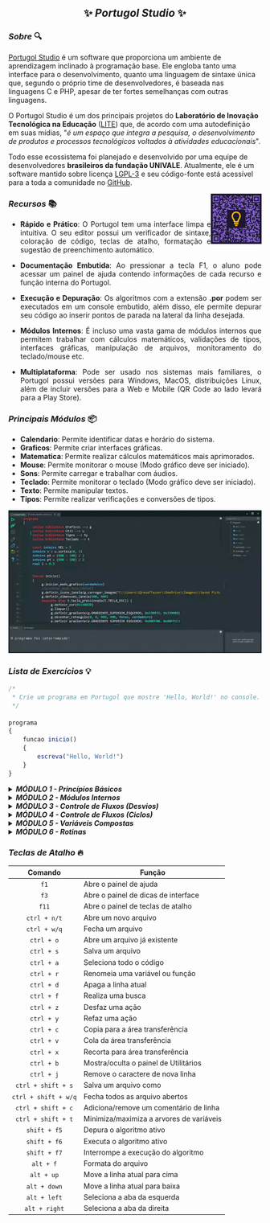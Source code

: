 <h2 align="center">✨ <em><strong>Portugol Studio</strong></em> ✨</h2>

### **_Sobre_** 🔍

[Portugol Studio](https://univali-lite.github.io/Portugol-Studio/) é um software que proporciona um ambiente de aprendizagem inclinado à programação base. Ele engloba tanto uma interface para o desenvolvimento, quanto uma linguagem de sintaxe única que, segundo o próprio time de desenvolvedores, é baseada nas linguagens C e PHP, apesar de ter fortes semelhanças com outras linguagens.

O Portugol Studio é um dos principais projetos do **Laboratório de Inovação Tecnológica na Educação** ([LITE](http://lite.acad.univali.br/pt/)) que, de acordo com uma autodefinição em suas mídias, "_é um espaço que integra a pesquisa, o desenvolvimento de produtos e processos tecnológicos voltados à atividades educacionais_".

Todo esse ecossistema foi planejado e desenvolvido por uma equipe de desenvolvedores **brasileiros da fundação UNIVALE**. Atualmente, ele é um software mantido sobre licença [LGPL-3](https://opensource.org/license/lgpl-3-0/) e seu código-fonte está acessível para a toda a comunidade no [GitHub](https://github.com/UNIVALI-LITE/Portugol-Studio).

<div>
  <a alt="QR code para o Portugol Mobile" href="#✨-portugol-studio-✨" >
    <img alt="QR code para o Portugol Mobile" align="right" width="20%" src="../../assets/portugol/qrcode-portugol-mobile.png"/>
  </a>
</div>

### **_Recursos_** 📚

<div align="justify">

- **Rápido e Prático**: O Portugol tem uma interface limpa e intuitiva. O seu editor possui um verificador de sintaxe, coloração de código, teclas de atalho, formatação e sugestão de preenchimento automático.

- **Documentação Embutida**: Ao pressionar a tecla F1, o aluno pode acessar um painel de ajuda contendo informações de cada recurso e função interna do Portugol.

- **Execução e Depuração**: Os algoritmos com a extensão **.por** podem ser executados em um console embutido, além disso, ele permite depurar seu código ao inserir pontos de parada na lateral da linha desejada.

- **Módulos Internos**: É incluso uma vasta gama de módulos internos que permitem trabalhar com cálculos matemáticos, validações de tipos, interfaces gráficas, manipulação de arquivos, monitoramento do teclado/mouse etc.

- **Multiplataforma**: Pode ser usado nos sistemas mais familiares, o Portugol possui versões para Windows, MacOS, distribuições Linux, além de incluir versões para a Web e Mobile (QR Code ao lado levará para a Play Store).

</div>

### **_Principais Módulos_** 📦

- **Calendario**: Permite identificar datas e horário do sistema.
- **Graficos**: Permite criar interfaces gráficas.
- **Matematica**: Permite realizar cálculos matemáticos mais aprimorados.
- **Mouse**: Permite monitorar o mouse (Modo gráfico deve ser iniciado).
- **Sons**: Permite carregar e trabalhar com áudios.
- **Teclado**: Permite monitorar o teclado (Modo gráfico deve ser iniciado).
- **Texto**: Permite manipular textos.
- **Tipos**: Permite realizar verificações e conversões de tipos.

<div align="center">

[![Exemplo de interface gráfica](../../assets/portugol/modulo-graficos.gif)](#principais-módulos-📦)

</div>

<!-- ### **_Material de Apoio_** 📝

<details>
      <summary>
            <em><strong>MÓDULO 1 - Princípios Básicos</strong></em>
      </summary>
</details>
<details>
      <summary>
            <em><strong>MÓDULO 2 - Módulos Internos</strong></em>
      </summary>
</details>
<details>
      <summary>
            <em><strong>MÓDULO 3 - Controle de Fluxos (Desvios)</strong></em>
      </summary>
</details>
<details>
      <summary>
            <em><strong>MÓDULO 4 - Controle de Fluxos (Ciclos)</strong></em>
      </summary>
</details>
<details>
      <summary>
            <em><strong>MÓDULO 5 - Variáveis Compostas</strong></em>
      </summary>
</details>
<details>
      <summary>
            <em><strong>MÓDULO 6 - Rotinas</strong></em>
      </summary>
</details> -->

### **_Lista de Exercícios_** 💡

```js
/*
 * Crie um programa em Portugol que mostre 'Hello, World!' no console.
 */

programa
{
	funcao inicio()
	{
		escreva("Hello, World!")
	}
}
```

<!--
* ███╗   ███╗ ██╗              ██████╗  █████╗ ███████╗██╗ ██████╗ ██████╗
* ████╗ ████║███║              ██╔══██╗██╔══██╗██╔════╝██║██╔════╝██╔═══██╗
* ██╔████╔██║╚██║    █████╗    ██████╔╝███████║███████╗██║██║     ██║   ██║
! ██║╚██╔╝██║ ██║    ╚════╝    ██╔══██╗██╔══██║╚════██║██║██║     ██║   ██║
! ██║ ╚═╝ ██║ ██║              ██████╔╝██║  ██║███████║██║╚██████╗╚██████╔╝
! ╚═╝     ╚═╝ ╚═╝              ╚═════╝ ╚═╝  ╚═╝╚══════╝╚═╝ ╚═════╝ ╚═════╝
-->

<details>
      <summary>
            <em><strong>MÓDULO 1 - Princípios Básicos</strong></em>
      </summary>

- [x] [**_Ex001_**](./exercicios/modulo_1/ex001.por):
      Programa para dar boas-vindas ao usuário.

- [ ] [**_Ex002_**](./exercicios/modulo_1/ex002.por):
      Programa para ler dois valores inteiros e mostrar a soma entre eles.

- [x] [**_Ex003_**](./exercicios/modulo_1/ex003.por):
      Programa para ler um número inteiro e mostrar seu antecessor e sucessor.

- [x] [**_Ex004_**](./exercicios/modulo_1/ex004.por):
      Programa capaz de ler dois números reais e realizar as quatro operações entre eles.

- [ ] [**_Ex005_**](./exercicios/modulo_1/ex005.por):
      Programa que mostra a divisão real, divisão inteira e o módulo entre dois valores.

- [ ] [**_Ex006_**](./exercicios/modulo_1/ex006.por):
      Programa que mostra o dobro e triplo de um valor real.

- [x] [**_Ex007_**](./exercicios/modulo_1/ex007.por):
      Programa para ler o nome, ano de nascimento e salário de um funcionário,
      mostrando, em seguida, sua ficha funcional.

- [ ] [**_Ex008_**](./exercicios/modulo_1/ex008.por):
      Programa que mostra a idade de uma pessoa no ano de 2077 conforme o seu ano de nascimento.

- [ ] [**_Ex009_**](./exercicios/modulo_1/ex009.por):
      Programa que leia um número real qualquer e mostre a sua porção inteira.

- [ ] [**_Ex010_**](./exercicios/modulo_1/ex010.por):
      Programa que leia quantas fatias tem uma pizza e a quantidade de pessoas para reparti-la.
      O programa deve mostrar quantas fatias são partilhadas para cada pessoa.

- [ ] [**_Ex011_**](./exercicios/modulo_1/ex011.por):
      Programa que mostra a tabuada de um número real.

- [x] [**_Ex012_**](./exercicios/modulo_1/ex012.por):
      Programa para ler uma distância (m) e convertê-la em todas as demais
      medidas de comprimento.

  - Quilômetro (km) = 1000 m
  - Hectômetro (hm) = 100 m
  - Decâmetro (dam) = 10 m
  - Decímetro (dm) = 0,1 m
  - Centímetro (cm) = 0,01 m
  - Milímetro (mm) = 0,001 m

- [x] [**_Ex013_**](./exercicios/modulo_1/ex013.por):
      Programa para ler a largura (m) e altura (m) de uma parede retangular.
      O programa vai calcular a área (m²) da parede, além da quantidade de tinta
      necessária para pintá-la, sabendo que cada litro de tinta pinta 2 m² de parede.

- [ ] [**_Ex014_**](./exercicios/modulo_1/ex014.por):
      Programa que mostra a tabela verdade para todos os casos do operador de negação,
      conjunção e disjunção inclusiva.

- [ ] [**_Ex015_**](./exercicios/modulo_1/ex015.por):
      Programa que mostra se um número é par.

- [ ] [**_Ex016_**](./exercicios/modulo_1/ex016.por):
      Programa que mostra se um número é múltiplo de 2 e divisível por 5.

- [ ] [**_Ex017_**](./exercicios/modulo_1/ex017.por):
      Programa que mostra se um número está no intervalo de 1 a 10.

- [ ] [**_Ex018_**](./exercicios/modulo_1/ex018.por):
      Programa que mostra se um valor está no intervalo de 1 a 10 ou no intervalo de -10 a -5.

- [x] [**_Ex019_**](./exercicios/modulo_1/ex019.por):
      Programa para ler o preço de um produto e aplicar 5% de desconto ao valor.

- [ ] [**_Ex020_**](./exercicios/modulo_1/ex020.por):
      Programa para ler o salário de um funcionário e aplicar um reajuste (aumento)
      de acordo com a taxa de acréscimo.

- [ ] [**_Ex021_**](./exercicios/modulo_1/ex021.por):
      Programa que mostra o ganho total de um funcionário conforme a quantidade de
      horas que ele trabalhou e o valor que ele recebe por hora.

- [ ] [**_Ex022_**](./exercicios/modulo_1/ex022.por):
      Programa que pergunte a quantidade de km percorridos por um carro alugado
      e a quantidade de dias pelos quais ele foi alugado. Calcule o preço a pagar,
      sabendo que o carro custa R$ 60 por dia e R$ 0,15 por km rodado.

- [x] [**_Ex023_**](./exercicios/modulo_1/ex023.por):
      Programa que calcula quantos dias de vida um fumante perdeu.
      Considere, para a base de cálculo, que a cada cigarro consumido,
      reduz o tempo de vida do fumante em 10 minutos. O programa deve perguntar a quantidades
      de anos que a pessoa fuma.

- [ ] [**_Ex024_**](./exercicios/modulo_1/ex024.por):
      Programa que mostra a massa ideal (kg) de uma pessoa conforme a sua altura (m):

<pre>
      <code>massa_ideal = 72.7h - 58</code>
</pre>

- [ ] [**_Ex025_**](./exercicios/modulo_1/ex025.por):
      Programa que calcula o IMC (Índice de Massa Corporal) de uma pessoa conforme a sua massa (kg)
      e sua altura (m).

<pre>
      <code>IMC = m / h<sup>2</sup></code>
</pre>

- [ ] [**_Ex026_**](./exercicios/modulo_1/ex026.por):
      Programa que calcula o consumo de litros (L) de um automóvel conforme a taxa de consumo (L/km)
      e sua distância percorrida (km).

<pre>
      <code>consumo = km * taxa</code>
</pre>

- [ ] [**_Ex027_**](./exercicios/modulo_1/ex027.por):
      Programa que converta de reais (BRL) para dólares (US).

<pre>
      <code>U$ 1,00 = R$ 5,05</code>
</pre>

- [ ] [**_Ex028_**](./exercicios/modulo_1/ex028.por):
      Programa que converta de quilograma para gramas.

<pre>
      <code>1kg = 1000g</code>
</pre>

- [ ] [**_Ex029_**](./exercicios/modulo_1/ex029.por):
      Programa que converta de gigabytes para bytes.

<pre>
      <code>1GB = 1024<sup>3</sup>b</code>
</pre>

- [ ] [**_Ex030_**](./exercicios/modulo_1/ex030.por):
      Programa que calcula a quantidade de litros para um determinado volume (m³).

<pre>
      <code>1m<sup>3</sup> = 1000L</code>
</pre>

- [ ] [**_Ex031_**](./exercicios/modulo_1/ex031.por):
      Programa que calcula o perímetro total de um terreno (m). O programa deve
      perguntar a altura e base desse terreno (m).

<pre>
      <code>p = 2b + 2h</code>
</pre>

- [ ] [**_Ex032_**](./exercicios/modulo_1/ex032.por):
      Programa que calcula a circunferência (m) e área (m²) de um círculo conforme o valor
      do raio (m).

<pre>
      <code>C = 2πr</code>
      <code>A = πr<sup>2</sup></code>
</pre>

- [ ] [**_Ex033_**](./exercicios/modulo_1/ex033.por):
      Programa que calcula o volume (m³) de um cilindro conforme um determinado raio (m).

<pre>
      <code>V = hπr<sup>2</sup></code>
</pre>

- [ ] [**_Ex034_**](./exercicios/modulo_1/ex034.por):
      Programa que mostra a velocidade (m/s) de um automóvel conforme o
      deslocamento (m) e o intervalo de tempo (s) gasto para concluir o trajeto.

<pre>
      <code>v = v<sub>0</sub> + ∆x∆t</code>
</pre>

- [ ] [**_Ex035_**](./exercicios/modulo_1/ex035.por):
      Programa que mostra a aceleração (m/s²) de um automóvel conforme a variação de
      velocidade (m/s) em um intervalo de tempo (s).

<pre>
      <code>a = a<sub>0</sub> + ∆v∆t</code>
</pre>

- [ ] [**_Ex036_**](./exercicios/modulo_1/ex036.por):
      Programa que mostra a distância (m) percorrida para um automóvel uniformemente acelerado.

<pre>
      <code>x = x<sub>0</sub> + v<sub>0</sub>t + at<sup>2</sup> / 2</code>
</pre>

- [ ] [**_Ex037_**](./exercicios/modulo_1/ex037.por):
      Programa que mostra a energia cinética (j) de um corpo conforme a sua massa (kg)
      e velocidade (m/s).

<pre>
      <code>Ec = (mv<sup>2</sup>) / 2</code>
</pre>

- [ ] [**_Ex038_**](./exercicios/modulo_1/ex038.por):
      Programa que calcula o peso (N) de uma pessoa na Lua,
      sabendo que sua gravidade é de 1,62 m/s².

<pre>
      <code>p = mg</code>
</pre>

- [ ] [**_Ex039_**](./exercicios/modulo_1/ex039.por):
      Programa que converta uma temperatura digitada em graus Célsius (ºC) e converta
      para graus Fahrenheit (ºF).

<pre>
      <code>F = (9C / 5) + 32</code>
</pre>

- [x] [**_Ex040_**](./exercicios/modulo_1/ex040.por):
      Programa que leia duas notas de um aluno e calcule a sua média final.

<pre>
      <code>media = (nota1 + nota2) / 2</code>
</pre>

- [ ] [**_Ex041_**](./exercicios/modulo_1/ex041.por):
      Programa que mostra a média ponderada de três valores com os pesos P1, P2 e P3.

<pre>
      <code>media_ponderada = (valor1.P1 + valor2.P2 + valor3.P3) / (P1 + P2 + P3)</code>
</pre>

- [ ] [**_Ex042_**](./exercicios/modulo_1/ex042.por):
      Programa que mostra os juros de um produto conforme o seu novo valor.

<pre>
      <code>j = (novo_valor / valor_antigo - 1) * 10<sup>2</sup></code>
</pre>

- [ ] [**_Ex043_**](./exercicios/modulo_1/ex043.por):
      Programa que mostra o montante recebido a partir de um capital inicial, taxa de rendimento e
      período de aplicação (em meses).

<pre>
      <code>M = C.j.∆t</code>
</pre>

- [ ] [**_Ex044_**](./exercicios/modulo_1/ex044.por):
      Programa que mostra o montante recebido a partir de um capital, taxa de rendimento
      acumulado e período de aplicação (em meses).

<pre>
      <code>M = C.(1 + j)<sup>∆t</sup></code>
</pre>

- [ ] [**_Ex045_**](./exercicios/modulo_1/ex045.por):
      Programa que mostra o somatório de 1 até um valor n.

<pre>
      <code>S = n(n + 1) / 2</code>
</pre>

- [ ] [**_Ex046_**](./exercicios/modulo_1/ex046.por):
      Programa que leia um número de 0 a 9999 e mostre na tela cada um dos dígitos
      separados:

<pre>
      Digite um número: 1834
      Milhar: 1
      Centena: 8
      Dezena: 3
      Unidade: 4
</pre>

- [ ] [**_Ex047_**](./exercicios/modulo_1/ex047.por):
      Programa que mostra a quantidade de horas, minutos e segundos a partir de um tempo
      total em segundos. Exemplo:

<pre>
      Total de segundos: 8620
      Tempo convertido: 2 hora(s), 2 minuto(s) e 40 segundo(s)
</pre>

- [ ] [**_Ex048_**](./exercicios/modulo_1/ex048.por):
      Programa que mostra a quantidade de cédulas de 100, 50, 20, 10, 5, 2, e moedas de 1 real
      que ele pode ter a partir de um valor informado. O programa deve se comportar conforme abaixo:

<pre>
      Valor: 273
      Cédulas de 100: 2
      Cédulas de 50: 1
      Cédulas de 20: 1
      Cédulas de 10: 0
      Cédulas de 5: 0
      Cédulas de 2: 1
      Moedas de 1: 1
</pre>

- [x] [**_Ex049_**](./exercicios/modulo_1/ex049.por):
      Programa que aplica a mesma lógica que o [**_Ex048_**](./exercicios/modulo_1/ex048.por), mas incluindo valores fracionais (centavos):

<pre>
      Valor: 143,83
      Cédulas de 100: 1
      Cédulas de 50: 0
      Cédulas de 20: 2
      Cédulas de 10: 0
      Cédulas de 5: 0
      Cédulas de 2: 1
      Moedas de 1: 1
      Moedas de 50: 1
      Moedas de 25: 1
      Moedas de 10: 0
      Moedas de 5: 1
      Moedas de 1: 3
</pre>

- [ ] [**_Ex050_**](./exercicios/modulo_1/ex050.por):
      Programa que mostra o tempo (s) necessário para baixar um arquivo em MB, sabendo que a
      taxa de transmissão é de 2.097.152 bits a cada 40 milissegundos. O programa deverá realizar
      os seguintes passos:

1. Converter a unidade de transmissão para megabytes.

<pre>
      <code>1 byte = 8 bits</code>
      <code>1 megabyte = 1024<sup>2</sup> bytes</code>
</pre>

2. Converter a unidade de tempo para segundos.

<pre>
      <code>1 segundo = 1000 milissegundos</code>
</pre>

3. Determinar a velocidade de download (MB/s).

<pre>
      <code>vel = taxa_mb / tempo_s </code>
</pre>

4. Determinar o tempo (s) para o download.

<pre>
      <code>tempo = arquivo_mb / vel </code>
</pre>

</details>

<!--
* ███╗   ███╗██████╗               ███╗   ███╗ ██████╗ ██████╗ ██╗   ██╗██╗      ██████╗ ███████╗
* ████╗ ████║╚════██╗              ████╗ ████║██╔═══██╗██╔══██╗██║   ██║██║     ██╔═══██╗██╔════╝
* ██╔████╔██║ █████╔╝    █████╗    ██╔████╔██║██║   ██║██║  ██║██║   ██║██║     ██║   ██║███████╗
! ██║╚██╔╝██║██╔═══╝     ╚════╝    ██║╚██╔╝██║██║   ██║██║  ██║██║   ██║██║     ██║   ██║╚════██║
! ██║ ╚═╝ ██║███████╗              ██║ ╚═╝ ██║╚██████╔╝██████╔╝╚██████╔╝███████╗╚██████╔╝███████║
! ╚═╝     ╚═╝╚══════╝              ╚═╝     ╚═╝ ╚═════╝ ╚═════╝  ╚═════╝ ╚══════╝ ╚═════╝ ╚══════╝
-->

<details>
      <summary>
            <em><strong>MÓDULO 2 - Módulos Internos</strong></em>
      </summary>

- [ ] [**_Ex001_**](./exercicios/modulo_2/ex001.por):
      Faça um programa que leia o comprimento do cateto oposto e do cateto adjacente
      de um triângulo retângulo, calcule e mostre o comprimento da hipotenusa.

- [ ] [**_Ex002_**](./exercicios/modulo_2/ex002.por):
      Faça um programa que leia um ângulo qualquer e mostre na tela o valor do seno,
      cosseno e tangente desse ângulo.

- [ ] [**_Ex003_**](./exercicios/modulo_2/ex003.por):
      Programa que leia a cidade onde a pessoa mora, mostre o nome da cidade em caixa
      alta, qual é a primeira letra do nome da cidade e quantas letras ela tem.

- [ ] [**_Ex004_**](./exercicios/modulo_2/ex004.por):
      Crie um programa que leia o nome completo de uma pessoa e mostre:

  - O nome com todas as letras maiúsculas e minúsculas.
  - Quantas letras ao todo (sem considerar espaços).

- [ ] [**_Ex005_**](./exercicios/modulo_2/ex005.por):
      Programa que leia o nome completo de uma pessoa e mostre apenas o primeiro nome dela.

- [ ] [**_Ex006_**](./exercicios/modulo_2/ex006.por):
      Crie um programa que leia o nome de uma cidade e diga se ela começa ou não com o nome "SANTO".

- [ ] [**_Ex007_**](./exercicios/modulo_2/ex007.por):
      Crie um programa que leia o nome de uma pessoa e diga se ela tem "SILVA" no nome.

- [ ] [**_Ex008_**](./exercicios/modulo_2/ex008.por):
      Faça um programa que leia 2 números e mostre qual é o maior e qual é o menor.

- [ ] [**_Ex009_**](./exercicios/modulo_2/ex009.por):
      ...

- [ ] [**_Ex010_**](./exercicios/modulo_2/ex010.por):
      ...

- [ ] [**_Ex011_**](./exercicios/modulo_2/ex011.por):
      ...

- [ ] [**_Ex012_**](./exercicios/modulo_2/ex012.por):
      ...

- [ ] [**_Ex013_**](./exercicios/modulo_2/ex013.por):
      ...

- [ ] [**_Ex014_**](./exercicios/modulo_2/ex014.por):
      ...

- [ ] [**_Ex015_**](./exercicios/modulo_2/ex015.por):
      ...

- [ ] [**_Ex016_**](./exercicios/modulo_2/ex016.por):
      ...

- [ ] [**_Ex017_**](./exercicios/modulo_2/ex017.por):
      ...

- [ ] [**_Ex018_**](./exercicios/modulo_2/ex018.por):
      ...

- [ ] [**_Ex019_**](./exercicios/modulo_2/ex019.por):
      ...

- [ ] [**_Ex020_**](./exercicios/modulo_2/ex020.por):
      ...

- [ ] [**_Ex021_**](./exercicios/modulo_2/ex021.por):
      ...

- [ ] [**_Ex022_**](./exercicios/modulo_2/ex022.por):
      ...

- [ ] [**_Ex023_**](./exercicios/modulo_2/ex023.por):
      ...

- [ ] [**_Ex024_**](./exercicios/modulo_2/ex024.por):
      ...

- [ ] [**_Ex025_**](./exercicios/modulo_2/ex025.por):
      ...

- [ ] [**_Ex026_**](./exercicios/modulo_2/ex026.por):
      ...

- [ ] [**_Ex027_**](./exercicios/modulo_2/ex027.por):
      ...

- [ ] [**_Ex028_**](./exercicios/modulo_2/ex028.por):
      ...

- [ ] [**_Ex029_**](./exercicios/modulo_2/ex029.por):
      ...

- [ ] [**_Ex030_**](./exercicios/modulo_2/ex030.por):
      ...

- [ ] [**_Ex031_**](./exercicios/modulo_2/ex031.por):
      ...

- [ ] [**_Ex032_**](./exercicios/modulo_2/ex032.por):
      ...

- [ ] [**_Ex033_**](./exercicios/modulo_2/ex033.por):
      ...

- [ ] [**_Ex034_**](./exercicios/modulo_2/ex034.por):
      ...

- [ ] [**_Ex035_**](./exercicios/modulo_2/ex035.por):
      ...

- [ ] [**_Ex036_**](./exercicios/modulo_2/ex036.por):
      ...

- [ ] [**_Ex037_**](./exercicios/modulo_2/ex037.por):
      ...

- [ ] [**_Ex038_**](./exercicios/modulo_2/ex038.por):
      ...

- [ ] [**_Ex039_**](./exercicios/modulo_2/ex039.por):
      ...

- [ ] [**_Ex040_**](./exercicios/modulo_2/ex040.por):
      ...

- [ ] [**_Ex041_**](./exercicios/modulo_2/ex041.por):
      ...

- [ ] [**_Ex042_**](./exercicios/modulo_2/ex042.por):
      ...

- [ ] [**_Ex043_**](./exercicios/modulo_2/ex043.por):
      ...

- [ ] [**_Ex044_**](./exercicios/modulo_2/ex044.por):
      ...

- [ ] [**_Ex045_**](./exercicios/modulo_2/ex045.por):
      ...

- [ ] [**_Ex046_**](./exercicios/modulo_2/ex046.por):
      ...

- [ ] [**_Ex047_**](./exercicios/modulo_2/ex047.por):
      ...

- [ ] [**_Ex048_**](./exercicios/modulo_2/ex048.por):
      ...

- [ ] [**_Ex049_**](./exercicios/modulo_2/ex049.por):
      ...

- [ ] [**_Ex050_**](./exercicios/modulo_2/ex050.por):
      ...

</details>

<!--
* ███╗   ███╗██████╗               ██████╗ ███████╗███████╗██╗   ██╗██╗ ██████╗ ███████╗
* ████╗ ████║╚════██╗              ██╔══██╗██╔════╝██╔════╝██║   ██║██║██╔═══██╗██╔════╝
* ██╔████╔██║ █████╔╝    █████╗    ██║  ██║█████╗  ███████╗██║   ██║██║██║   ██║███████╗
! ██║╚██╔╝██║ ╚═══██╗    ╚════╝    ██║  ██║██╔══╝  ╚════██║╚██╗ ██╔╝██║██║   ██║╚════██║
! ██║ ╚═╝ ██║██████╔╝              ██████╔╝███████╗███████║ ╚████╔╝ ██║╚██████╔╝███████║
! ╚═╝     ╚═╝╚═════╝               ╚═════╝ ╚══════╝╚══════╝  ╚═══╝  ╚═╝ ╚═════╝ ╚══════╝
-->

<details>
      <summary>
            <em><strong>MÓDULO 3 - Controle de Fluxos (Desvios)</strong></em>
      </summary>

- [ ] [**_Ex001_**](./exercicios/modulo_3/ex001.por):
      Programa que leia as duas notas de um aluno e calcule a
      média e mostrar uma mensagem de parabéns, caso a média seja 7,0 ou mais.

- [ ] [**_Ex002_**](./exercicios/modulo_3/ex002.por):
      Programa que leia o valor total das compras de um cliente e mostre uma
      mensagem especial caso as compras sejam acima de R$500,00. Nessa situação, ele ainda
      vai ganhar 10% de desconto.

- [ ] [**_Ex003_**](./exercicios/modulo_3/ex003.por):
      Programa que ajude um BANCO, lendo em que ano uma pessoa nasceu e,
      de acordo com a sua idade no ano atual, mostre se ela deve dirigir à
      fila preferencial (para pessoas com 65 anos ou mais).

- [ ] [**_Ex004_**](./exercicios/modulo_3/ex004.por):
      Programa que leia em que ano uma pessoa nasceu e,
      de acordo com a sua idade no ano atual, mostre se ela pode
      ou não se alistar no Serviço Militar.

- [ ] [**_Ex005_**](./exercicios/modulo_3/ex005.por):
      Programa que leia em que ano qualquer e mostre
      uma mensagem dizendo se ele é ou não bissexto.

- [ ] [**_Ex006_**](./exercicios/modulo_3/ex006.por):
      Programa que leia a distância total de uma viagem (em km)
      e calcule o preço total da passagem, sabendo que ela custa R%0,50
      para viagens até 200 km e R$0,35 para distâncias maiores.

- [ ] [**_Ex007_**](./exercicios/modulo_3/ex007.por):
      Programa que leia um número inteiro qualquer.
      Se esse número for positivo, calcule o seu INVERSO.
      Caso contrário, calcule seu OPOSTO.

- [ ] [**_Ex008_**](./exercicios/modulo_3/ex008.por):
      Programa que leia quanto dinheiro a pessoa tem na carteira
      e mostre se ela pode ou não entrar para assistir o filme.
      Não se esqueça de considerar dois fatores:

  - Se a pessoa tem dinheiro o suficiente para comprar o ingresso
  - Se a sessão do filme ainda não começou

- [ ] [**_Ex009_**](./exercicios/modulo_3/ex009.por):
      Programa que leia um número qualquer
      e informe se ele é positivo, negativo ou nulo.

- [ ] [**_Ex010_**](./exercicios/modulo_3/ex010.por):
      Programa que leia dois números inteiros e
      mostre-os em ordem crescente. Se por acaso eles forem iguais,
      informe que não existe a necessidade de colocá-los em ordem.

- [ ] [**_Ex011_**](./exercicios/modulo_3/ex011.por):
      Programa que leia o ano do nascimento de uma pessoa
      e informe se, de acordo com a sua idade, o alistamento militar
      já aconteceu, ainda vai acontecer ou se esta no ano exato de
      se apresentar. Calcule também a quantidade de anos que faltam
      ou que se passaram, de acordo com a situação.

- [ ] [**_Ex012_**](./exercicios/modulo_3/ex012.por):
      Programa que leia em que estado do Brasil
      a pessoa nasceu e mostre a sua naturalidade.

- [ ] [**_Ex013_**](./exercicios/modulo_3/ex013.por):
      Programa que leia três números inteiros e
      mostre-os em ordem crescente (do menor para o maior).

- [ ] [**_Ex014_**](./exercicios/modulo_3/ex014.por):
      Programa que leia dois números inteiros e
      mostre um menu para que o usuário possa escolher qual
      operação vai realizar com eles:

  - Adição
  - Subtração
  - Multiplicação
  - Divisão

- [ ] [**_Ex015_**](./exercicios/modulo_3/ex015.por):
      Programa que leia o peso do usuário aqui
      no planeta Terra e calcule qual seria o peso dessa
      pessoa nos demais planetas do sistema solar.

- [ ] [**_Ex016_**](./exercicios/modulo_3/ex016.por):
      Programa que leia o preço de um produto e
      pergunte em qual período do ano estamos, aplicando ao
      preço o devido reajuste (desconto ou aumento), de
      acordo com a tabela a seguir:

  - Carnaval [+10%]
  - Black Friday [-30%]
  - Férias Escolares [+20%]
  - Natal [-5%]
  - Dia das crianças [+5%]

- [ ] [**_Ex017_**](./exercicios/modulo_3/ex017.por):
      Escreva um programa que leia a velocidade de um carro. Se ele ultrapassar 80 km/h,
      mostre uma mensagem dizendo que ele foi multado. A multa vai custar R$ 7,00 por
      cada km acima do limite.

- [ ] [**_Ex018_**](./exercicios/modulo_3/ex018.por):
      Crie um programa que leia um número inteiro e mostre na tela se ele é PAR ou ÍMPAR.

- [ ] [**_Ex019_**](./exercicios/modulo_3/ex019.por):
      Escreva um programa que pergunte o salário de um funcionário e calcule o valor do seu aumento.

  - Para salários superiores a R$ 1.250,00, calcule um aumento de 10%.
  - Para inferiores ou iguais, o aumento é de 15%.

- [ ] [**_Ex020_**](./exercicios/modulo_3/ex020.por):
      Desenvolva um programa que leia o comprimento de três retas e diga ao usuário
      se elas podem ou não formar um triângulo.

- [ ] [**_Ex021_**](./exercicios/modulo_3/ex021.por):
      ...

- [ ] [**_Ex022_**](./exercicios/modulo_3/ex022.por):
      ...

- [ ] [**_Ex023_**](./exercicios/modulo_3/ex023.por):
      ...

- [ ] [**_Ex024_**](./exercicios/modulo_3/ex024.por):
      ...

- [ ] [**_Ex025_**](./exercicios/modulo_3/ex025.por):
      ...

- [ ] [**_Ex026_**](./exercicios/modulo_3/ex026.por):
      ...

- [ ] [**_Ex027_**](./exercicios/modulo_3/ex027.por):
      ...

- [ ] [**_Ex028_**](./exercicios/modulo_3/ex028.por):
      ...

- [ ] [**_Ex029_**](./exercicios/modulo_3/ex029.por):
      ...

- [ ] [**_Ex030_**](./exercicios/modulo_3/ex030.por):
      ...

- [ ] [**_Ex031_**](./exercicios/modulo_3/ex031.por):
      ...

- [ ] [**_Ex032_**](./exercicios/modulo_3/ex032.por):
      ...

- [ ] [**_Ex033_**](./exercicios/modulo_3/ex033.por):
      ...

- [ ] [**_Ex034_**](./exercicios/modulo_3/ex034.por):
      ...

- [ ] [**_Ex035_**](./exercicios/modulo_3/ex035.por):
      ...

- [ ] [**_Ex036_**](./exercicios/modulo_3/ex036.por):
      ...

- [ ] [**_Ex037_**](./exercicios/modulo_3/ex037.por):
      ...

- [ ] [**_Ex038_**](./exercicios/modulo_3/ex038.por):
      ...

- [ ] [**_Ex039_**](./exercicios/modulo_3/ex039.por):
      ...

- [ ] [**_Ex040_**](./exercicios/modulo_3/ex040.por):
      ...

- [ ] [**_Ex041_**](./exercicios/modulo_3/ex041.por):
      ...

- [ ] [**_Ex042_**](./exercicios/modulo_3/ex042.por):
      ...

- [ ] [**_Ex043_**](./exercicios/modulo_3/ex043.por):
      ...

- [ ] [**_Ex044_**](./exercicios/modulo_3/ex044.por):
      ...

- [ ] [**_Ex045_**](./exercicios/modulo_3/ex045.por):
      ...

- [ ] [**_Ex046_**](./exercicios/modulo_3/ex046.por):
      ...

- [ ] [**_Ex047_**](./exercicios/modulo_3/ex047.por):
      ...

- [ ] [**_Ex048_**](./exercicios/modulo_3/ex048.por):
      ...

- [ ] [**_Ex049_**](./exercicios/modulo_3/ex049.por):
      ...

- [ ] [**_Ex050_**](./exercicios/modulo_3/ex050.por):
      ...

</details>

<!--
* ███╗   ███╗██╗  ██╗               ██████╗██╗ ██████╗██╗      ██████╗ ███████╗
* ████╗ ████║██║  ██║              ██╔════╝██║██╔════╝██║     ██╔═══██╗██╔════╝
* ██╔████╔██║███████║    █████╗    ██║     ██║██║     ██║     ██║   ██║███████╗
! ██║╚██╔╝██║╚════██║    ╚════╝    ██║     ██║██║     ██║     ██║   ██║╚════██║
! ██║ ╚═╝ ██║     ██║              ╚██████╗██║╚██████╗███████╗╚██████╔╝███████║
! ╚═╝     ╚═╝     ╚═╝               ╚═════╝╚═╝ ╚═════╝╚══════╝ ╚═════╝ ╚══════╝
-->

<details>
      <summary>
            <em><strong>MÓDULO 4 - Controle de Fluxos (Ciclos)</strong></em>
      </summary>

- [ ] [**_Ex001_**](./exercicios/modulo_4/ex001.por):
      Programa que leia o início, o fim e o
      incremento de uma contagem, mostrando em seguida
      os valores na tela, de forma gradativa.

- [ ] [**_Ex002_**](./exercicios/modulo_4/ex002.por):
      Programa que leia um número qualquer e
      conte de 1 até ele, só que fazendo o JOGO DO PIN,
      onde os múltiplos de 4 são substituídos pela
      palavra "PIN".

- [ ] [**_Ex003_**](./exercicios/modulo_4/ex003.por):
      Programa que leia o limite inicial de uma contagem regressiva
      e um número desejado para múltiplos. O programa deverá contar do primeiro
      valor até zero, marcando os números que forem múltiplos do segundo valor
      informado.

- [ ] [**_Ex004_**](./exercicios/modulo_4/ex004.por):
      Programa que leia cinco números inteiros e, no final,
      mostre qual foi a soma dos números pares e a soma dos números
      ímpares digitados.

- [ ] [**_Ex005_**](./exercicios/modulo_4/ex005.por):
      Programa que pergunte quantos números o usuário quer sortear.
      Em seguida, sorteie a quantidade de números solicitados, mostre - os na
      tela e no final mostre a soma entre todos eles.

- [ ] [**_Ex006_**](./exercicios/modulo_4/ex006.por):
      Programa que pergunte quantos números o usuário quer sortear.
      Em seguida, sorteie a quantidade de números solicitados, mostre - os na
      tela e no final mostre a soma entre todos eles.

- [ ] [**_Ex007_**](./exercicios/modulo_4/ex007.por):
      Programa pergunte quantas pessoas serão cadastradas
      e o peso de referência a se considerar. Depois disso, pergunte o
      peso e o sexo de cada pessoa e analise se cada uma está dentro
      do limite de peso ou não. No final de tudo, mostre quantos homens
      e quantas mulheres estão acima do limite de referência.

- [ ] [**_Ex008_**](./exercicios/modulo_4/ex008.por):
      Programa pergunte quantos números vamos
      sortear e faça o computador gerar esses números sozinho.
      No final, mostre quantos são maiores que cinco e quantos
      são divisíveis por três (parece muito o 33).

- [ ] [**_Ex009_**](./exercicios/modulo_4/ex009.por):
      Faça um programa que leia o NOME e a IDADE de 5 pessoas.
      No final mostre os dados da pessoa mais JOVEM e mais VELHA.

- [ ] [**_Ex010_**](./exercicios/modulo_4/ex010.por):
      Faça um programa que leia o NOME, o SEXO e a IDADE de 5 pessoas.
      No final mostre os dados dos HOMENS e das MULHERES mais JOVENS
      e mais VELHOS, separadamente.

- [ ] [**_Ex011_**](./exercicios/modulo_4/ex011.por):
      Faça um programa que leia vários números (o valor 9999 faz o programa parar)
      no final de tudo, mostre na tela:

  - Quantos valores foram digitados
  - A soma entre eles
  - A média dos valores
  - Qual foi o maior valor digitado

  OBS: Não considere nunca o FLAG como parte dos dados.

- [ ] [**_Ex012_**](./exercicios/modulo_4/ex012.por):
      Faça um programa que leia dois operandos de uma
      expressão e mostre um menu que permita o usuário escolher
      que operação realizar:
      [ 1 ] Adição
      [ 2 ] Subtração
      [ 3 ] Multiplicação
      [ 4 ] Entrar com novos dados
      [ 5 ] Sair

- [ ] [**_Ex013_**](./exercicios/modulo_4/ex013.por):
      Escreva um programa que leia NOME e IDADE de vários amigos.
      O programa será encerrado IMEDIATAMENTE se o usuário digitar a palavra
      ACABOU no nome. No final, mostre na tela:

  - Quantos amigos foram cadastrados
  - Qual é o seu amigo mais velho
  - Qual é o seu amigo mais novo
  - A média de idade dos seus amigos

- [ ] [**_Ex014_**](./exercicios/modulo_4/ex014.por):
      Escreva um programa que leia NOME, SEXO e SALARIO de vários funcionários.
      O programa também deve perguntar se o usuário deve ou não continuar o cadastro. No
      final, analise os dados e mostre:

  - Total de funcionários cadastrados
  - Total de homens
  - Total de mulheres
  - Média salarial dos homens
  - Total de mulheres que ganham mais de R$ 1.000,00
  - Maior salário entre os homens

- [ ] [**_Ex015_**](./exercicios/modulo_4/ex015.por):
      Escreva um programa que leia vários números usando
      a estrutura FACA..ENQUANTO. No final, mostre:

  - Quantos valores foram digitados
  - Quantos valores pares foram digitados
  - Qual foi o menor valor ímpar digitado

- [ ] [**_Ex016_**](./exercicios/modulo_4/ex016.por):
      Escreva um programa que sorteie vários números entre 1 e 10
      e pergunte a cada interação se o usuário quer continuar. No fim, mostre na tela:

  - Quantos valores foram sorteados
  - A soma de todos eles
  - Qual foi o maior e o menor valor sorteados
  - Quantas vezes o valor 5 foi sorteado

- [ ] [**_Ex017_**](./exercicios/modulo_4/ex017.por):
      Faça um jogo de adivinhação onde o computador sorteie
      um número entre 1 e 10 e o jogador vai tentar acertar qual foi
      o número "pensado" pelo computador. O jogador terá 3 chances de
      acertar e o programa vai dizer se a cada chute dele foi alto demais
      ou baixo demais para ajudá-lo a descobrir o número.

- [ ] [**_Ex018_**](./exercicios/modulo_4/ex018.por):
      Faça um programa que leia um número
      inteiro qualquer e mostre na tela a sua tabuada.

- [ ] [**_Ex019_**](./exercicios/modulo_4/ex019.por):
      Faça um programa que crie uma contagem personalizada pelo
      usuário, que vai indicar o início, o fim e o passo da contagem.
      ATENÇÃO ! Considere os casos onde haja uma contagem regressiva também!

- [ ] [**_Ex020_**](./exercicios/modulo_4/ex020.por):
      Faça um programa que leia um número inteiro
      qualquer e mostre na tela se ele é ou não um número PRIMO.

- [ ] [**_Ex021_**](./exercicios/modulo_4/ex021.por):
      Faça um programa que pergunte ao usuário quantos
      elementos da sequência de Fibonacci serão exibidos na tela.
      Seu programa deverá mostrar esses elementos na tela, sabendo
      que a sequência de Fibonacci é composta pelos elementos base
      0 e 1. A partir daí, cada elemento posterior é calculado pela
      soma dos dois anteriores.
      Ex: 0 1 1 2 3 5 8 13 21 34 55 89...

- [ ] [**_Ex022_**](./exercicios/modulo_4/ex022.por):
      Crie um programa que mostre várias tabuadas na sequência.
      O usuário vai digitar o primeiro e o ultima valor e o sistema vai
      gerar múltiplas tabuadas.

- [ ] [**_Ex023_**](./exercicios/modulo_4/ex023.por):
      Crie um programa que mostre um triângulo
      desenhando na tela, composto por vários símbolos de \*.
      O usuário deverá indicar quantos níveis o triângulo vai ter.

      **
      ****
      ******
      ********
      **********

- [ ] [**_Ex024_**](./exercicios/modulo_4/ex024.por):
      Crie um programa que mostre uma pirâmide
      desenhada na tela, composta por vários símbolos de \*.
      O usuário deverá indicar quantos níveis a pirâmide vai ter.

      ************
       **********
        ********
         ******
          ****
           **

- [ ] [**_Ex025_**](./exercicios/modulo_4/ex025.por):
      Faça um programa que leia vários valores pelo
      teclado e no final, mostre a soma entre todos eles.
      O programa também deverá fazer a validação dos dados de
      entrada:

  - O número digitado deve estar entre 1 e 10.
  - O usuário deverá responder se quer continuar, e o programa só aceitará as respostas S ou N.

- [ ] [**_Ex26_**](./exercicios/modulo_4/ex026.por):
      Faça um programa que leia o nome e a idade de
      várias pessoas. No final, mostre o nome da pessoa mais
      velha e da mais nova.
      O programa também deverá fazer a validação dos dados de
      entrada:

  - O nome deve ter pelo menos 3 letras.
  - A idade deve ser um número entre 1 e 130.
  - O usuário deverá responder se quer continuar, e o programa só aceitará as respostas S ou N.

- [ ] [**_Ex027_**](./exercicios/modulo_4/ex027.por):
      Escreva um programa que faça o computador "pensar" em um número inteiro entre 0 e 5
      e peça para o usuário tentar descobrir qual foi o número escolhido pelo computador.
      O programa deverá escrever na tela se o usuário venceu ou perdeu.

- [ ] [**_Ex028_**](./exercicios/modulo_4/ex028.por):
      Faça um programa que leia uma frase pelo teclado e mostre:

  - Quantas vezes aparece a letra "A".
  - Em que posição ela aparece a primeira vez.
  - Em que posição ela aparece a última vez.

- [ ] [**_Ex029_**](./exercicios/modulo_4/ex029.por):
      Faça um programa que leia o nome completo de uma pessoa, mostrando em seguida
      o primeiro e o último nome separadamente.

- [ ] [**_Ex030_**](./exercicios/modulo_4/ex030.por):
      ...

- [ ] [**_Ex031_**](./exercicios/modulo_4/ex031.por):
      ...

- [ ] [**_Ex032_**](./exercicios/modulo_4/ex032.por):
      ...

- [ ] [**_Ex033_**](./exercicios/modulo_4/ex033.por):
      ...

- [ ] [**_Ex034_**](./exercicios/modulo_4/ex034.por):
      ...

- [ ] [**_Ex035_**](./exercicios/modulo_4/ex035.por):
      ...

- [ ] [**_Ex036_**](./exercicios/modulo_4/ex036.por):
      ...

- [ ] [**_Ex037_**](./exercicios/modulo_4/ex037.por):
      ...

- [ ] [**_Ex038_**](./exercicios/modulo_4/ex038.por):
      ...

- [ ] [**_Ex039_**](./exercicios/modulo_4/ex039.por):
      ...

- [ ] [**_Ex040_**](./exercicios/modulo_4/ex040.por):
      ...

- [ ] [**_Ex041_**](./exercicios/modulo_4/ex041.por):
      ...

- [ ] [**_Ex042_**](./exercicios/modulo_4/ex042.por):
      ...

- [ ] [**_Ex043_**](./exercicios/modulo_4/ex043.por):
      ...

- [ ] [**_Ex044_**](./exercicios/modulo_4/ex044.por):
      ...

- [ ] [**_Ex045_**](./exercicios/modulo_4/ex045.por):
      ...

- [ ] [**_Ex046_**](./exercicios/modulo_4/ex046.por):
      ...

- [ ] [**_Ex047_**](./exercicios/modulo_4/ex047.por):
      ...

- [ ] [**_Ex048_**](./exercicios/modulo_4/ex048.por):
      ...

- [ ] [**_Ex049_**](./exercicios/modulo_4/ex049.por):
      ...

- [ ] [**_Ex050_**](./exercicios/modulo_4/ex050.por):
      ...

</details>

<!--
* ███╗   ███╗███████╗              ██╗   ██╗███████╗████████╗ ██████╗ ██████╗ ███████╗███████╗
* ████╗ ████║██╔════╝              ██║   ██║██╔════╝╚══██╔══╝██╔═══██╗██╔══██╗██╔════╝██╔════╝
* ██╔████╔██║███████╗    █████╗    ██║   ██║█████╗     ██║   ██║   ██║██████╔╝█████╗  ███████╗
! ██║╚██╔╝██║╚════██║    ╚════╝    ╚██╗ ██╔╝██╔══╝     ██║   ██║   ██║██╔══██╗██╔══╝  ╚════██║
! ██║ ╚═╝ ██║███████║               ╚████╔╝ ███████╗   ██║   ╚██████╔╝██║  ██║███████╗███████║
! ╚═╝     ╚═╝╚══════╝                ╚═══╝  ╚══════╝   ╚═╝    ╚═════╝ ╚═╝  ╚═╝╚══════╝╚══════╝
-->

<details>
      <summary>
            <em><strong>MÓDULO 5 - Variáveis Compostas</strong></em>
      </summary>

- [ ] [**_Ex001_**](./exercicios/modulo_5/ex001.por):
      Faça um programa que declare um vetor com 10 posições
      numéricas e coloque o valor 3 na primeira posição. A partir daí,
      cada posição seguinte será calculada como sendo o dobro da posição
      anterior. O programa deverá mostrar o vetor gerado automaticamente
      na tela.

- [ ] [**_Ex002_**](./exercicios/modulo_5/ex002.por):
      Faça um programa que declare um vetor com 10 posições
      numéricas e peça para o usuário digitar um valor qualquer, colocando
      esse número na primeira posição do vetor. A partir daí, todas as
      posições seguintes serão calculadas baseadas no valor da posição
      anterior, adicionando 5 unidades ao valor.

- [ ] [**_Ex003_**](./exercicios/modulo_5/ex003.por):
      Faça um programa que declare um vetor com 10 posições
      numéricas e preencha ele com números sorteados, mostrando os valores
      na tela. Depois mostre o vetor na ordem invertida na tela.

- [ ] [**_Ex004_**](./exercicios/modulo_5/ex004.por):
      Faça um programa que preencha um vetor com os 15 primeiros
      elementos da sequência de Fibonacci.

- [ ] [**_Ex005_**](./exercicios/modulo_5/ex005.por):
      Faça um programa que preencha um vetor com notas de 6 alunos
      de uma turma. No final, mostre a média da turma e quais foram os alunos
      que ficaram acima dela.

- [ ] [**_Ex006_**](./exercicios/modulo_5/ex006.por):
      Faça um programa que preencha um vetor c um vetor 10 números sorteados.
      No final, mostre a análise desses números.

- [ ] [**_Ex007_**](./exercicios/modulo_5/ex007.por):
      Faça um programa que preencha um vetor com 6 nomes lidos pelo teclado. No
      final, mostre na tela:

  - Quais são os nomes com menos de 5 letras
  - Quantos nomes têm menos de 5 letras
  - Quais são os nomes que começam com uma vogal
  - Quantos nomes começam com vogal
  - Quais são os nomes que possuem a letra S (em qualquer posição)
  - Quantos nomes possuem a letra S
    No final, mostre a análise desses números.

- [ ] [**_Ex008_**](./exercicios/modulo_5/ex008.por):
      Faça um programa que leia nome, sexo e salário de 6 pessoas,
      armazenando todos esses dados em vetores. No final, mostre tudo
      aquilo que foi informado, de forma tabular.

- [ ] [**_Ex009_**](./exercicios/modulo_5/ex009.por):
      Faça um programa que leia nome e idade de 6 pessoas. No final, calcule e mostre:

  - A média de idade do grupo
  - Uma lista com os dados de quem está acima da média de idade
  - A maior idade do grupo
  - Uma lista com as pessoas mais velhas (caso haja mais de um)

- [ ] [**_Ex010_**](./exercicios/modulo_5/ex010.por):
      Faça um programa que preencha uma matriz 4x4 com números
      sorteados pelo computador. No final, mostre a matriz na tela e
      mostre também o somatório dos valores de cada linha.

- [ ] [**_Ex011_**](./exercicios/modulo_5/ex011.por):
      Faça um programa que preencha uma matriz 4x4 com números
      sorteados pelo computador. No final, mostre a matriz na tela e
      mostre também o somatório dos valores de cada coluna.

- [ ] [**_Ex012_**](./exercicios/modulo_5/ex012.por):
      Faça um programa que preencha uma matriz 3x3 com números
      sorteados pelo teclado. Depois analise a matriz inteira procurando
      o maior valor sorteado. Mostre esse valor e depois mostre em que
      posições ele aparece dentro da matriz.

- [ ] [**_Ex013_**](./exercicios/modulo_5/ex013.por):
      Faça um programa que preencha uma matriz 5x5
      com números sorteados. Depois mostre a matriz na tela
      e por fim calcule:

  - A média entre todos os valores sorteados
  - Quais são os valores que estão na 2° linha e estão acima da média
  - Quais são os valores que estão na 3° coluna e estão abaixo da média

- [ ] [**_Ex014_**](./exercicios/modulo_5/ex014.por):
      Faça um programa que crie um
      jogo de campo minado em uma matriz 5x5.

- [ ] [**_Ex015_**](./exercicios/modulo_5/ex015.por):
      Um professor quer sortear um dos seus 4 alunos para apagar o quadro.
      Faça um programa que ajude ele, lendo o nome deles e escrevendo o nome do escolhido.

- [ ] [**_Ex016_**](./exercicios/modulo_5/ex016.por):
      ...

- [ ] [**_Ex017_**](./exercicios/modulo_5/ex017.por):
      ...

- [ ] [**_Ex018_**](./exercicios/modulo_5/ex018.por):
      ...

- [ ] [**_Ex019_**](./exercicios/modulo_5/ex019.por):
      ...

- [ ] [**_Ex020_**](./exercicios/modulo_5/ex020.por):
      ...

- [ ] [**_Ex021_**](./exercicios/modulo_5/ex021.por):
      ...

- [ ] [**_Ex022_**](./exercicios/modulo_5/ex022.por):
      ...

- [ ] [**_Ex023_**](./exercicios/modulo_5/ex023.por):
      ...

- [ ] [**_Ex024_**](./exercicios/modulo_5/ex024.por):
      ...

- [ ] [**_Ex025_**](./exercicios/modulo_5/ex025.por):
      ...

- [ ] [**_Ex026_**](./exercicios/modulo_5/ex026.por):
      ...

- [ ] [**_Ex027_**](./exercicios/modulo_5/ex027.por):
      ...

- [ ] [**_Ex028_**](./exercicios/modulo_5/ex028.por):
      ...

- [ ] [**_Ex029_**](./exercicios/modulo_5/ex029.por):
      ...

- [ ] [**_Ex030_**](./exercicios/modulo_5/ex030.por):
      ...

- [ ] [**_Ex031_**](./exercicios/modulo_5/ex031.por):
      ...

- [ ] [**_Ex032_**](./exercicios/modulo_5/ex032.por):
      ...

- [ ] [**_Ex033_**](./exercicios/modulo_5/ex033.por):
      ...

- [ ] [**_Ex034_**](./exercicios/modulo_5/ex034.por):
      ...

- [ ] [**_Ex035_**](./exercicios/modulo_5/ex035.por):
      ...

- [ ] [**_Ex036_**](./exercicios/modulo_5/ex036.por):
      ...

- [ ] [**_Ex037_**](./exercicios/modulo_5/ex037.por):
      ...

- [ ] [**_Ex038_**](./exercicios/modulo_5/ex038.por):
      ...

- [ ] [**_Ex039_**](./exercicios/modulo_5/ex039.por):
      ...

- [ ] [**_Ex040_**](./exercicios/modulo_5/ex040.por):
      ...

- [ ] [**_Ex041_**](./exercicios/modulo_5/ex041.por):
      ...

- [ ] [**_Ex042_**](./exercicios/modulo_5/ex042.por):
      ...

- [ ] [**_Ex043_**](./exercicios/modulo_5/ex043.por):
      ...

- [ ] [**_Ex044_**](./exercicios/modulo_5/ex044.por):
      ...

- [ ] [**_Ex045_**](./exercicios/modulo_5/ex045.por):
      ...

- [ ] [**_Ex046_**](./exercicios/modulo_5/ex046.por):
      ...

- [ ] [**_Ex047_**](./exercicios/modulo_5/ex047.por):
      ...

- [ ] [**_Ex048_**](./exercicios/modulo_5/ex048.por):
      ...

- [ ] [**_Ex049_**](./exercicios/modulo_5/ex049.por):
      ...

- [ ] [**_Ex050_**](./exercicios/modulo_5/ex050.por):
      ...

</details>

<!--
* ███╗   ███╗ ██████╗               ██████╗  ██████╗ ████████╗██╗███╗   ██╗ █████╗ ███████╗
* ████╗ ████║██╔════╝               ██╔══██╗██╔═══██╗╚══██╔══╝██║████╗  ██║██╔══██╗██╔════╝
* ██╔████╔██║███████╗     █████╗    ██████╔╝██║   ██║   ██║   ██║██╔██╗ ██║███████║███████╗
! ██║╚██╔╝██║██╔═══██╗    ╚════╝    ██╔══██╗██║   ██║   ██║   ██║██║╚██╗██║██╔══██║╚════██║
! ██║ ╚═╝ ██║╚██████╔╝              ██║  ██║╚██████╔╝   ██║   ██║██║ ╚████║██║  ██║███████║
! ╚═╝     ╚═╝ ╚═════╝               ╚═╝  ╚═╝ ╚═════╝    ╚═╝   ╚═╝╚═╝  ╚═══╝╚═╝  ╚═╝╚══════╝
-->

<details>
      <summary>
            <em><strong>MÓDULO 6 - Rotinas</strong></em>
      </summary>

- [ ] [**_Ex001_**](./exercicios/modulo_6/ex001.por):
      Faça um programa que crie uma
      rotina capaz de personalizar mensagens
      na tela do usuário.

- [ ] [**_Ex002_**](./exercicios/modulo_6/ex002.por):
      Faça um programa que crie uma
      rotina chamada quadrado() que mostre as

- [ ] [**_Ex003_**](./exercicios/modulo_6/ex003.por):
      Faça um programa que crie uma mensagem
      onde as linhas acompanhem o tamanho do texto

- [ ] [**_Ex004_**](./exercicios/modulo_6/ex004.por):
      Faça um programa que mostre a tabuada de um número,

- [ ] [**_Ex005_**](./exercicios/modulo_6/ex005.por):
      Faça um programa que mostre a uma
      contagem personalizada na tela, utilizando

- [ ] [**_Ex006_**](./exercicios/modulo_6/ex006.por):
      Resolva o problema encontrado no
      exercício 073, criando compatibilidade

- [ ] [**_Ex007_**](./exercicios/modulo_6/ex007.por):
      Faça um programa que tenha uma função analisar()
      que receba um vetor numérico (de qualquer tamanho) como
      parâmetro e mostre uma análise desses valores, incluindo:

  - O tamanho do vetor recebido
  - Quais foram os valores passados
  - As posições onde encontramos valores pares

- [ ] [**_Ex008_**](./exercicios/modulo_6/ex008.por):
      ...

- [ ] [**_Ex009_**](./exercicios/modulo_6/ex009.por):
      ...

- [ ] [**_Ex010_**](./exercicios/modulo_6/ex010.por):
      ...

- [ ] [**_Ex011_**](./exercicios/modulo_6/ex011.por):
      ...

- [ ] [**_Ex012_**](./exercicios/modulo_6/ex012.por):
      ...

- [ ] [**_Ex013_**](./exercicios/modulo_6/ex013.por):
      ...

- [ ] [**_Ex014_**](./exercicios/modulo_6/ex014.por):
      ...

- [ ] [**_Ex015_**](./exercicios/modulo_6/ex015.por):
      ...

- [ ] [**_Ex016_**](./exercicios/modulo_6/ex016.por):
      ...

- [ ] [**_Ex017_**](./exercicios/modulo_6/ex017.por):
      ...

- [ ] [**_Ex018_**](./exercicios/modulo_6/ex018.por):
      ...

- [ ] [**_Ex019_**](./exercicios/modulo_6/ex019.por):
      ...

- [ ] [**_Ex020_**](./exercicios/modulo_6/ex020.por):
      ...

- [ ] [**_Ex021_**](./exercicios/modulo_6/ex021.por):
      ...

- [ ] [**_Ex022_**](./exercicios/modulo_6/ex022.por):
      ...

- [ ] [**_Ex023_**](./exercicios/modulo_6/ex023.por):
      ...

- [ ] [**_Ex024_**](./exercicios/modulo_6/ex024.por):
      ...

- [ ] [**_Ex025_**](./exercicios/modulo_6/ex025.por):
      ...

- [ ] [**_Ex026_**](./exercicios/modulo_6/ex026.por):
      ...

- [ ] [**_Ex027_**](./exercicios/modulo_6/ex027.por):
      ...

- [ ] [**_Ex028_**](./exercicios/modulo_6/ex028.por):
      ...

- [ ] [**_Ex029_**](./exercicios/modulo_6/ex029.por):
      ...

- [ ] [**_Ex030_**](./exercicios/modulo_6/ex030.por):
      ...

- [ ] [**_Ex031_**](./exercicios/modulo_6/ex031.por):
      ...

- [ ] [**_Ex032_**](./exercicios/modulo_6/ex032.por):
      ...

- [ ] [**_Ex033_**](./exercicios/modulo_6/ex033.por):
      ...

- [ ] [**_Ex034_**](./exercicios/modulo_6/ex034.por):
      ...

- [ ] [**_Ex035_**](./exercicios/modulo_6/ex035.por):
      ...

- [ ] [**_Ex036_**](./exercicios/modulo_6/ex036.por):
      ...

- [ ] [**_Ex037_**](./exercicios/modulo_6/ex037.por):
      ...

- [ ] [**_Ex038_**](./exercicios/modulo_6/ex038.por):
      ...

- [ ] [**_Ex039_**](./exercicios/modulo_6/ex039.por):
      ...

- [ ] [**_Ex040_**](./exercicios/modulo_6/ex040.por):
      ...

- [ ] [**_Ex041_**](./exercicios/modulo_6/ex041.por):
      ...

- [ ] [**_Ex042_**](./exercicios/modulo_6/ex042.por):
      ...

- [ ] [**_Ex043_**](./exercicios/modulo_6/ex043.por):
      ...

- [ ] [**_Ex044_**](./exercicios/modulo_6/ex044.por):
      ...

- [ ] [**_Ex045_**](./exercicios/modulo_6/ex045.por):
      ...

- [ ] [**_Ex046_**](./exercicios/modulo_6/ex046.por):
      ...

- [ ] [**_Ex047_**](./exercicios/modulo_6/ex047.por):
      ...

- [ ] [**_Ex048_**](./exercicios/modulo_6/ex048.por):
      ...

- [ ] [**_Ex049_**](./exercicios/modulo_6/ex049.por):
      ...

- [ ] [**_Ex050_**](./exercicios/modulo_6/ex050.por):
      ...

</details>

### **_Teclas de Atalho_** 🔥

<div align="center">

|       Comando        | Função                                   |
| :------------------: | ---------------------------------------- |
|         `f1`         | Abre o painel de ajuda                   |
|         `f3`         | Abre o painel de dicas de interface      |
|        `f11`         | Abre o painel de teclas de atalho        |
|     `ctrl + n/t`     | Abre um novo arquivo                     |
|     `ctrl + w/q`     | Fecha um arquivo                         |
|      `ctrl + o`      | Abre um arquivo já existente             |
|      `ctrl + s`      | Salva um arquivo                         |
|      `ctrl + a`      | Seleciona todo o código                  |
|      `ctrl + r`      | Renomeia uma variável ou função          |
|      `ctrl + d`      | Apaga a linha atual                      |
|      `ctrl + f`      | Realiza uma busca                        |
|      `ctrl + z`      | Desfaz uma ação                          |
|      `ctrl + y`      | Refaz uma ação                           |
|      `ctrl + c`      | Copia para a área transferência          |
|      `ctrl + v`      | Cola da área transferência               |
|      `ctrl + x`      | Recorta para área transferência          |
|      `ctrl + b`      | Mostra/oculta o painel de Utilitários    |
|      `ctrl + j`      | Remove o caractere de nova linha         |
|  `ctrl + shift + s`  | Salva um arquivo como                    |
| `ctrl + shift + w/q` | Fecha todos as arquivo abertos           |
|  `ctrl + shift + c`  | Adiciona/remove um comentário de linha   |
|  `ctrl + shift + t`  | Minimiza/maximiza a arvores de variáveis |
|     `shift + f5`     | Depura o algoritmo ativo                 |
|     `shift + f6`     | Executa o algoritmo ativo                |
|     `shift + f7`     | Interrompe a execução do algoritmo       |
|      `alt + f`       | Formata do arquivo                       |
|      `alt + up`      | Move a linha atual para cima             |
|     `alt + down`     | Move a linha atual para baixa            |
|     `alt + left`     | Seleciona a aba da esquerda              |
|    `alt + right`     | Seleciona a aba da direita               |

</div>
